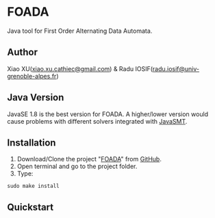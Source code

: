 # FOADA

Java tool for First Order Alternating Data Automata.

## Author
Xiao XU(xiao.xu.cathiec@gmail.com) & Radu IOSIF(radu.iosif@univ-grenoble-alpes.fr)

## Java Version
JavaSE 1.8 is the best version for FOADA. A higher/lower version would cause problems with different solvers integrated with [JavaSMT](https://github.com/sosy-lab/java-smt).

## Installation
1. Download/Clone the project "[FOADA](https://github.com/cathiec/FOADA)" from [GitHub](https://github.com).
2. Open terminal and go to the project folder.
3. Type:
```
sudo make install
```

## Quickstart
